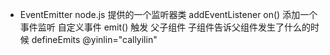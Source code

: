 - EventEmitter
    node.js 提供的一个监听器类
    addEventListener
    on() 添加一个事件监听  自定义事件
    emit() 触发
    父子组件  子组件告诉父组件发生了什么的时候  defineEmits
    @yinlin="callyilin"